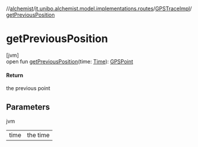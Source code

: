 //[alchemist](../../../index.md)/[it.unibo.alchemist.model.implementations.routes](../index.md)/[GPSTraceImpl](index.md)/[getPreviousPosition](get-previous-position.md)

# getPreviousPosition

[jvm]\
open fun [getPreviousPosition](get-previous-position.md)(time: [Time](../../it.unibo.alchemist.model.interfaces/-time/index.md)): [GPSPoint](../../it.unibo.alchemist.model.interfaces/-g-p-s-point/index.md)

#### Return

the previous point

## Parameters

jvm

| | |
|---|---|
| time | the time |
